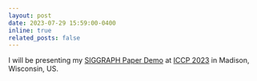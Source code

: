 ```yaml
---
layout: post
date: 2023-07-29 15:59:00-0400
inline: true
related_posts: false
---
```


 I will be presenting my [SIGGRAPH Paper Demo](https://youtu.be/GicDHpDFlq0) at [ICCP 2023](https://iccp2023.iccp-conference.org/) in Madison, Wisconsin, US.
